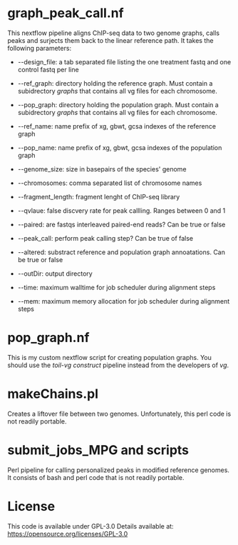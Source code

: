 

# graph\_peak\_call.nf

This nextflow pipeline aligns ChIP-seq data to two genome graphs, calls peaks and surjects them back to the linear reference path. It takes the following parameters:
  - --design\_file: a tab separated file listing the one treatment fastq and one control fastq per line
  - --ref\_graph: directory holding the reference graph. Must contain a subidrectory _graphs_ that contains all vg files for each chromosome.
  - --pop\_graph: directory holding the population graph. Must contain a subidrectory _graphs_ that contains all vg files for each chromosome.
  - --ref\_name: name prefix of xg, gbwt, gcsa indexes of the reference graph
  - --pop\_name: name prefix of xg, gbwt, gcsa indexes of the population graph

  - --genome_size: size in basepairs of the species' genome
  - --chromosomes:  comma separated list of chromosome names
  - --fragment\_length: fragment lenght of ChIP-seq library
  - --qvlaue: false discvery rate for peak callling. Ranges between 0 and 1
  - --paired: are fastqs interleaved paired-end reads? Can be true or false
  - --peak\_call: perform peak calling step? Can be true of false
  - --altered: substract reference and population graph annoatations. Can be true or false
  - --outDir: output directory
  - --time: maximum walltime for job scheduler during alignment steps
  - --mem: maximum memory allocation for job scheduler during alignment steps

# pop_graph.nf

This is my custom nextflow script for creating population graphs.
You should use the _toil-vg construct_ pipeline instead from the developers of _vg_.

# makeChains.pl

Creates a liftover file between two genomes. Unfortunately, this perl code is not readily portable.

# submit_jobs_MPG and scripts
Perl pipeline for calling personalized peaks in modified reference genomes. It consists of bash and perl code that is not readily portable.

# License
This code is available under GPL-3.0
Details available at: https://opensource.org/licenses/GPL-3.0
